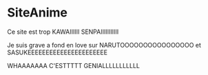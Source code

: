 # SiteAnime

Ce site est trop KAWAIIIIII SENPAIIIIIIIIIII

Je suis grave a fond en love sur NARUTOOOOOOOOOOOOOOOO et SASUKEEEEEEEEEEEEEEEEEEEEEE

WHAAAAAAA C'ESTTTTT GENIALLLLLLLLLLL

